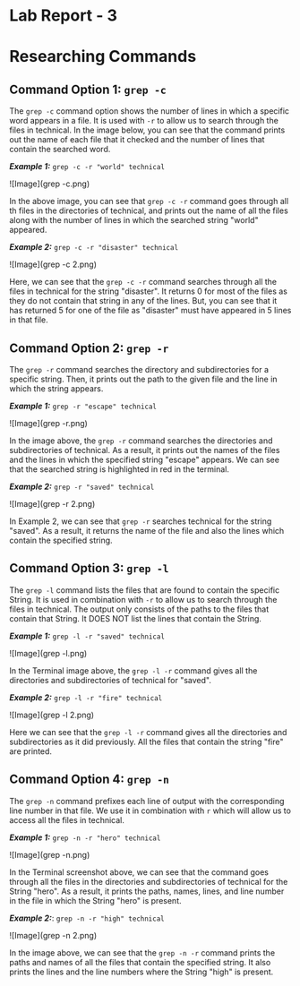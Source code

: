 # **Lab Report - 3**
# **Researching Commands** 

## **Command Option 1: ```grep -c```**
The ```grep -c``` command option shows the number of lines in which a specific word appears in a file. It is used with ```-r``` to allow us to search through the files in technical. In the image below, you can see that the command prints out the name of each file that it checked and the number of lines that contain the searched word.

***Example 1:*** ```grep -c -r "world" technical```

![Image](grep -c.png)

In the above image, you can see that ```grep -c -r``` command goes through all th files in the directories of technical, and prints out the name of all the files along with the number of lines in which the searched string "world" appeared.

***Example 2:*** ```grep -c -r "disaster" technical```

![Image](grep -c 2.png)

Here, we can see that the ```grep -c -r``` command searches through all the files in technical for the string "disaster". It returns 0 for most of the files as they do not contain that string in any of the lines. But, you can see that it has returned 5 for one of the file as "disaster" must have appeared in 5 lines in that file. 

## **Command Option 2: ```grep -r```**
The ```grep -r``` command searches the directory and subdirectories for a specific string. Then, it prints out the path to the given file and the line in which the string appears.

***Example 1:*** ```grep -r "escape" technical```

![Image](grep -r.png)

In the image above, the ```grep -r``` command searches the directories and subdirectories of technical. As a result, it prints out the names of the files and the lines in which the specified string "escape" appears. We can see that the searched string is highlighted in red in the terminal.

***Example 2:*** ```grep -r "saved" technical```

![Image](grep -r 2.png)

In Example 2, we can see that ```grep -r``` searches technical for the string "saved". As a result, it returns the name of the file and also the lines which contain the specified string.

## **Command Option 3: ```grep -l```**
The ```grep -l``` command lists the files that are found to contain the specific String. It is used in combination with ```-r``` to allow us to search through the files in technical. The output only consists of the paths to the files that contain that String. It DOES NOT list the lines that contain the String. 

***Example 1:*** ```grep -l -r "saved" technical```

![Image](grep -l.png)

In the Terminal image above, the ```grep -l -r``` command gives all the directories and subdirectories of technical for "saved". 

***Example 2:*** ```grep -l -r "fire" technical```

![Image](grep -l 2.png)

Here we can see that the ```grep -l -r``` command gives all the directories and subdirectories as it did previously. All the files that contain the string "fire" are printed.

## **Command Option 4: ```grep -n```**
The ```grep -n``` command prefixes each line of output with the corresponding line number in that file. We use it in combination with ```r``` which will allow us to access all the files in technical.

***Example 1:*** ```grep -n -r "hero" technical```

![Image](grep -n.png)

In the Terminal screenshot above, we can see that the command goes through all the files in the directories and subdirectories of technical for the String "hero". As a result, it prints the paths, names, lines, and line number in the file in which the String "hero" is present.

***Example 2:***: ```grep -n -r "high" technical```

![Image](grep -n 2.png)

In the image above, we can see that the ```grep -n -r``` command prints the paths and names of all the files that contain the specified string. It also prints the lines and the line numbers where the String "high" is present.

